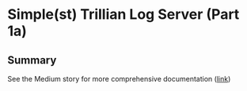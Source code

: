 # Simple(st) Trillian Log Server (Part 1a)

## Summary

See the Medium story for more comprehensive documentation ([link](https://medium.com/google-cloud/google-trillian-for-noobs-1a-c87a78e5e585))

